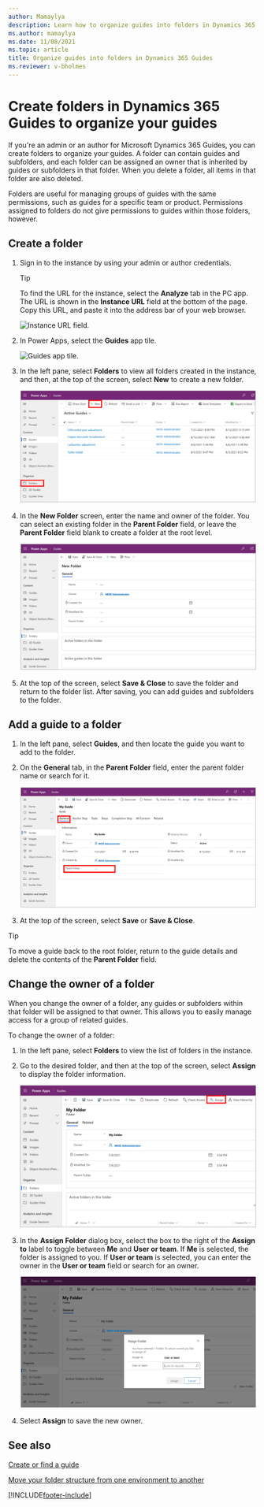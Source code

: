 ```yaml
---
author: Mamaylya
description: Learn how to organize guides into folders in Dynamics 365 Guides
ms.author: mamaylya
ms.date: 11/08/2021
ms.topic: article
title: Organize guides into folders in Dynamics 365 Guides
ms.reviewer: v-bholmes
---
```


# Create folders in Dynamics 365 Guides to organize your guides 

If you're an admin or an author for Microsoft Dynamics 365 Guides, you can create folders to organize your guides. A folder can contain guides and subfolders, and each folder can be assigned an owner that is inherited by guides or subfolders in that folder. When you delete a folder, all items in that folder are also deleted. 

Folders are useful for managing groups of guides with the same permissions, such as guides for a specific team or product. Permissions assigned to folders do not give permissions to guides within those folders, however. 

## Create a folder

1. Sign in to the instance by using your admin or author credentials.

    > [!TIP]
    > To find the URL for the instance, select the **Analyze** tab in the PC app. The URL is shown in the **Instance URL** field at the bottom of the page. Copy this URL, and paste it into the address bar of your web browser.
    >
    > ![Instance URL field.](media/instance-url.PNG "Instance URL field")

2. In Power Apps, select the **Guides** app tile.

    ![Guides app tile.](media/guides-app-tile.PNG "Guides app tile")
    
3.	In the left pane, select **Folders** to view all folders created in the instance, and then, at the top of the screen, select **New** to create a new folder. 

    ![Folders command highlighted in left pane.](media/folders-command.PNG "Folders command highlighted in left pane")     

4.	In the **New Folder** screen, enter the name and owner of the folder. You can select an existing folder in the **Parent Folder** field, or leave the **Parent Folder** field blank to create a folder at the root level.

    ![New command highlighted at top of Power Apps screen.](media/folders-new.PNG "New command highlighted at top of Power Apps screen")

5.	At the top of the screen, select **Save & Close** to save the folder and return to the folder list. After saving, you can add guides and subfolders to the folder.

## Add a guide to a folder

1.	In the left pane, select **Guides**, and then locate the guide you want to add to the folder.    

2.	On the **General** tab, in the **Parent Folder** field, enter the parent folder name or search for it.

    ![General tab and Parent Folder field highlighted.](media/folders-general-tab.PNG "General tab and Parent Folder field highlighted")

3.	At the top of the screen, select **Save** or **Save & Close**.

> [!TIP]
> To move a guide back to the root folder, return to the guide details and delete the contents of the **Parent Folder** field.

## Change the owner of a folder

When you change the owner of a folder, any guides or subfolders within that folder will be assigned to that owner. This allows you to easily manage access for a group of related guides.

To change the owner of a folder:

1.	In the left pane, select **Folders** to view the list of folders in the instance.

2.	Go to the desired folder, and then at the top of the screen, select **Assign** to display the folder information.

    ![Assign command highlighted at top of screen.](media/folders-assign.PNG "Assign command highlighted at top of screen")

3.	In the **Assign Folder** dialog box, select the box to the right of the **Assign to** label to toggle between **Me** and **User or team**. If **Me** is selected, the folder is assigned to you. If **User or team** is selected, you can enter the owner in the **User or team** field or search for an owner.

    ![Assign Folder dialog box.](media/folders-assign-to.PNG "Assign Folder dialog box")

4.	Select **Assign** to save the new owner. 

## See also

[Create or find a guide](create-guide.md)

[Move your folder structure from one environment to another](admin-export-import-folders.md)

[!INCLUDE[footer-include](../includes/footer-banner.md)]
